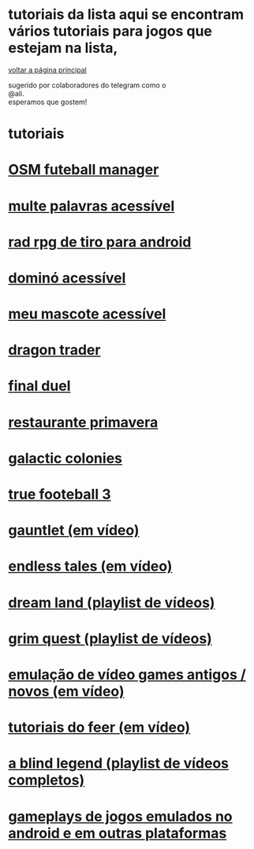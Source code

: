 ﻿#  tutoriais da lista  aqui se encontram vários tutoriais para jogos que estejam na lista,  

[voltar a página principal](index)


sugerido por colaboradores do telegram como o  
@ali.  
esperamos que gostem!

# tutoriais



# [OSM futeball manager](https://youtu.be/XVk0QESIqxc)


# [multe palavras acessível](https://youtu.be/cYPr_hnCXKQ)


# [rad rpg de tiro para android](https://youtu.be/OonqKtaPomw)


# [dominó acessível](https://youtu.be/9h9AzLut8Vc)


# [meu mascote acessível](https://youtu.be/j1HJTtTg3XA)


# [dragon trader](https://youtu.be/FUdLo3WkTjQ)


# [final duel](https://youtu.be/agYCpXMTzAg)


# [restaurante primavera](https://youtu.be/nFlqkrSNxCY)


# [galactic colonies](https://youtu.be/nz0GDSApXdU)


# [true footeball 3](https://youtu.be/nnKozenah3o)


# [gauntlet (em vídeo)](https://youtu.be/DsGsKBX54bs)


# [endless tales (em vídeo)](https://youtu.be/3xtGMNpSqoM)


# [dream land (playlist de vídeos)](https://www.youtube.com/watch?v=oXWfu0ISyCs&list=PLn0AvYhy1XQVG0Sarb4lLWj7Lk6DHOKLx)


# [grim quest (playlist de vídeos)](https://www.youtube.com/watch?v=y1LGt2gVHHw&list=PLn0AvYhy1XQWs1JmsV_yhnPkIp5yPBP7I)


# [emulação de vídeo games antigos / novos (em vídeo)](https://www.youtube.com/watch?v=42xV4vyrPrY&list=PLn0AvYhy1XQVBq4gZntMudjno2VuTuq6W)


# [tutoriais do feer (em vídeo)](https://www.youtube.com/watch?v=LJ_3_DNRO74&list=PLn0AvYhy1XQXjBuI-4hC4Qc4d15RVe9Kl)


# [a blind legend (playlist de vídeos completos)](https://www.youtube.com/watch?v=YO-080zbq6g&list=PLn0AvYhy1XQX0zW-t5H6ZVkNT8tzuJvhl)


# [gameplays de jogos emulados no android e em outras plataformas](https://www.youtube.com/watch?v=uqY9el7PhEA&list=PLn0AvYhy1XQVikzOR19w3k_9u_bYEi9EL)
